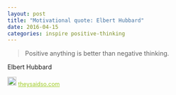 ```yaml
---
layout: post
title: "Motivational quote: Elbert Hubbard"
date: 2016-04-15
categories: inspire positive-thinking
---
```

> Positive anything is better than negative thinking.

Elbert Hubbard

<span style="z-index:50;font-size:0.9em;"><img src="https://theysaidso.com/branding/theysaidso.png" height="20" width="20" alt="theysaidso.com"/><a href="https://theysaidso.com" title="Powered by quotes from theysaidso.com" style="color: #9fcc25; margin-left: 4px; vertical-align: middle;">theysaidso.com</a></span>
